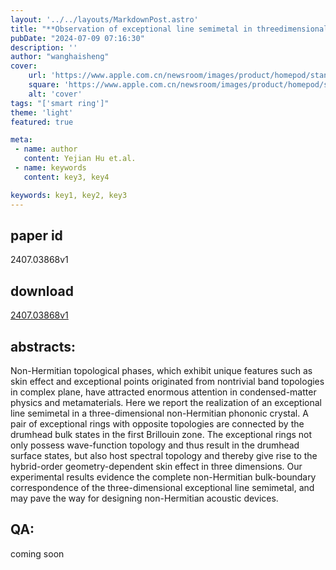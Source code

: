 ```yaml
---
layout: '../../layouts/MarkdownPost.astro'
title: "**Observation of exceptional line semimetal in threedimensional nonHermitian phononic crystals**"
pubDate: "2024-07-09 07:16:30"
description: ''
author: "wanghaisheng"
cover:
    url: 'https://www.apple.com.cn/newsroom/images/product/homepod/standard/Apple-HomePod-hero-230118_big.jpg.large_2x.jpg'
    square: 'https://www.apple.com.cn/newsroom/images/product/homepod/standard/Apple-HomePod-hero-230118_big.jpg.large_2x.jpg'
    alt: 'cover'
tags: "['smart ring']" 
theme: 'light'
featured: true

meta:
 - name: author
   content: Yejian Hu et.al.
 - name: keywords
   content: key3, key4

keywords: key1, key2, key3
---
```


## paper id
2407.03868v1
## download
[2407.03868v1](http://arxiv.org/abs/2407.03868v1)
## abstracts:
Non-Hermitian topological phases, which exhibit unique features such as skin effect and exceptional points originated from nontrivial band topologies in complex plane, have attracted enormous attention in condensed-matter physics and metamaterials. Here we report the realization of an exceptional line semimetal in a three-dimensional non-Hermitian phononic crystal. A pair of exceptional rings with opposite topologies are connected by the drumhead bulk states in the first Brillouin zone. The exceptional rings not only possess wave-function topology and thus result in the drumhead surface states, but also host spectral topology and thereby give rise to the hybrid-order geometry-dependent skin effect in three dimensions. Our experimental results evidence the complete non-Hermitian bulk-boundary correspondence of the three-dimensional exceptional line semimetal, and may pave the way for designing non-Hermitian acoustic devices.
## QA:
coming soon
